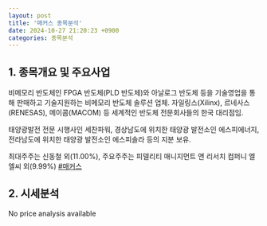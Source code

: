 ```yaml
---
layout: post
title: '매커스 종목분석'
date: 2024-10-27 21:20:23 +0900
categories: 종목분석
---
```


## 1. 종목개요 및 주요사업

비메모리 반도체인 FPGA 반도체(PLD 반도체)와 아날로그 반도체 등을 기술영업을 통해 판매하고 기술지원하는 비메모리 반도체 솔루션 업체. 자일링스(Xilinx), 르네사스(RENESAS), 메이콤(MACOM) 등 세계적인 반도체 전문회사들의 한국 대리점임.

태양광발전 전문 시행사인 세찬파워, 경상남도에 위치한 태양광 발전소인 에스피에너지, 전라남도에 위치한 태양광 발전소인 에스피솔라 등의 지분 보유. 

최대주주는 신동철 외(11.00%), 주요주주는 피델리티 매니지먼트 앤 리서치 컴퍼니 엘엘씨 외(9.99%)
[#매커스](#)

## 2. 시세분석

No price analysis available
